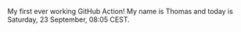 My first ever working GitHub Action!
My name is Thomas and today is Saturday, 23 September, 08:05 CEST. 
